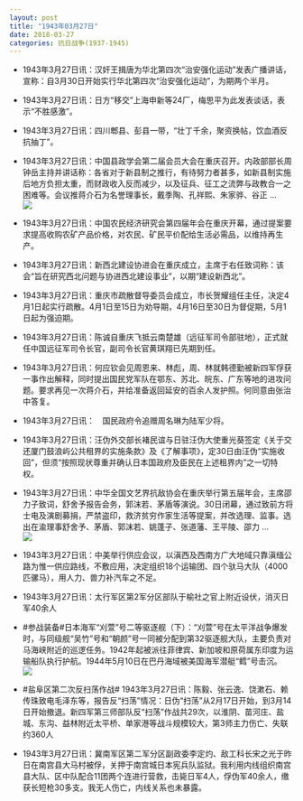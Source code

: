 ```yaml
---
layout: post
title: "1943年03月27日"
date: 2018-03-27
categories: 抗日战争(1937-1945)
---
```


<meta name="referrer" content="no-referrer" />

- 1943年3月27日讯：汉奸王揖唐为华北第四次“治安强化运动”发表广播讲话，宣称：自3月30日开始实行华北第四次“治安强化运动”，为期两个半月。 

- 1943年3月27日讯：日方“移交”上海申新等24厂，梅思平为此发表谈话，表示“不胜感激”。 

- 1943年3月27日讯：四川郫县、彭县一带，“壮丁千余，聚资换帖，饮血酒反抗抽丁”。 

- 1943年3月27日讯：中国县政学会第二届会员大会在重庆召开。内政部部长周钟岳主持并讲话称：各省对于新县制之推行，有待努力者甚多，如新县制实施后地方负担太重，而财政收入反而减少，以及征兵、征工之流弊与政教合一之困难等。会议推蒋介石为名誉理事长，戴季陶、孔祥熙、朱家骅、谷正 ... <br/><img src="https://wx2.sinaimg.cn/large/aca367d8ly1fpss7vfoqbj20c8090gln.jpg" />

- 1943年3月27日讯：中国农民经济研究会第四届年会在重庆开幕，通过提案要求提高收购农矿产品价格，对农民、矿民平价配给生活必需品，以维持再生产。 

- 1943年3月27日讯：新西北建设协进会在重庆成立，主席于右任致词称：该会“旨在研究西北问题与协进西北建设事业”，以期“建设新西北”。 

- 1943年3月27日讯：重庆市疏散督导委员会成立，市长贺耀组任主任，决定4月1日起实行疏散。4月1日至15日为劝导期，4月16日至30日为督促期，5月1日起为强迫期。 

- 1943年3月27日讯：陈诚自重庆飞抵云南楚雄（远征军司令部驻地），正式就任中国远征军司令长官，副司令长官黄琪翔已先期到任。 

- 1943年3月27日讯：何应钦会见周恩来、林彪，周、林就韩德勤被新四军俘获一事作出解释，同时提出国民党军队在鄂东、苏北、皖东、广东等地的进攻问题。要求再见一次蒋介石，并给准备返回延安的百余人发护照。何同意由张治中答复。 

- 1943年3月27日讯：　国民政府令追赠周名琳为陆军少将。 

- 1943年3月27日讯：汪伪外交部长褚民谊与日驻汪伪大使重光葵签定《关于交还厦门鼓浪屿公共租界的实施条款》及《了解事项》，定30日由汪伪“实施收回”，但须“按照现状尊重并确认日本国政府及臣民在上述租界内”之一切特权。 

- 1943年3月27日讯：中华全国文艺界抗敌协会在重庆举行第五届年会，主席邵力子致词，舒舍予报告会务，郭沫若、茅盾等演说。30日闭幕，通过致前方将士电及演剧募捐，严禁盗印，救济贫穷作家生活等提案，并改选理、监事。选出在渝理事舒舍予、茅盾、郭沫若、姚蓬子、张道藩、王平陵、邵力 ... <br/><img src="https://wx3.sinaimg.cn/large/aca367d8ly1fprmli5o5cj20c80ftglw.jpg" />

- 1943年3月27日讯：中美举行供应会议，以滇西及西南方广大地域只靠滇缅公路为惟一供应路线，不敷应用，决定组织18个运输团、四个驮马大队（4000匹骡马），用人力、兽力补汽车之不足。 

- 1943年3月27日讯：太行军区第2军分区部队于榆社之官上附近设伏，消灭日军40余人 

- #参战装备#日本海军“刈萱”号二等驱逐舰（下）：“刈萱”号在太平洋战争爆发时，与同级舰“吴竹”号和“朝颜”号一同被分配到第32驱逐舰大队，主要负责对马海峡附近的巡逻任务。1942年起被派往菲律宾、新加坡和原荷属东印度为运输船队执行护航。1944年5月10日在巴丹海域被美国海军潜艇“鳕”号击沉。 <br/><img src="https://wx1.sinaimg.cn/large/aca367d8ly1fpr58zps81j21hc0rfjy9.jpg" />

- #盐阜区第二次反扫荡作战# 1943年3月27日讯：陈毅、张云逸、饶漱石、赖传珠致电毛泽东等，报告反“扫荡”情况：日伪“扫荡”从2月17日开始，到3月14日开始撤退。新四军第三师部队反“扫荡”作战共29次，以淮阴、苗河庄、盐城、东沟、益林附近太平桥、单家港等战斗规模较大，第3师主力伤亡、失联约360人 

- 1943年3月27日讯：冀南军区第二军分区副政委李定灼、敌工科长宋之光于昨日在南宫县大马村被俘，关押于南宫城日本宪兵队监狱。我利用内线组织南宫县大队、区中队配合11团两个连进行营救，击毙日军4人，俘伪军40余人，缴获长短枪30多支。我无人伤亡，内线关系也未暴露。 


